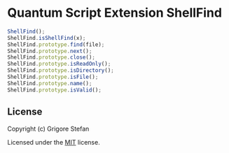 # Quantum Script Extension ShellFind

```javascript
ShellFind();
ShellFind.isShellFind(x);
ShellFind.prototype.find(file);
ShellFind.prototype.next();
ShellFind.prototype.close();
ShellFind.prototype.isReadOnly();
ShellFind.prototype.isDirectory();
ShellFind.prototype.isFile();
ShellFind.prototype.name();
ShellFind.prototype.isValid();
```

## License

Copyright (c) Grigore Stefan

Licensed under the [MIT](LICENSE) license.
